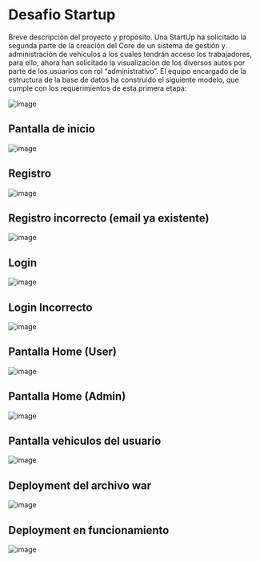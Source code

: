 # Desafio Startup

Breve descripción del proyecto y propósito.
Una StartUp ha solicitado la segunda parte de la creación del Core de un sistema de gestión
y administración de vehículos a los cuales tendrán acceso los trabajadores, para ello, ahora
han solicitado la visualización de los diversos autos por parte de los usuarios con rol
“administrativo”. El equipo encargado de la estructura de la base de datos ha construido el
siguiente modelo, que cumple con los requerimientos de esta primera etapa:

![image](https://github.com/user-attachments/assets/a6dddcc8-33be-4328-bf65-e611e81afa09)


## Pantalla de inicio
![image](https://github.com/user-attachments/assets/fd866512-9721-4060-a94f-450161dad5a4)

## Registro
![image](https://github.com/user-attachments/assets/b8b3360b-b8f5-4631-b3e4-d579e019f5f1)


## Registro incorrecto (email ya existente)
![image](https://github.com/user-attachments/assets/0f9dbda9-1498-46fb-beb0-124e8b2adf6f)


## Login
![image](https://github.com/user-attachments/assets/bc05e900-e5e8-4872-ac69-477ac66c4c26)


## Login Incorrecto
![image](https://github.com/user-attachments/assets/4c2ac61d-a26b-4ce3-a30a-4aba2788cdd3)

## Pantalla Home (User)
![image](https://github.com/user-attachments/assets/4d91861c-14fc-4b2a-a1e3-28906fdcbb1d)

## Pantalla Home (Admin)
![image](https://github.com/user-attachments/assets/b5242a2b-7469-41f6-931a-16c7c93f162d)

## Pantalla vehiculos del usuario
![image](https://github.com/user-attachments/assets/e061f945-4ee4-4a1a-86a9-6e93d08c2197)

## Deployment del archivo war
![image](https://github.com/user-attachments/assets/26d4cc57-e0de-46a6-9f8d-a6e161f353b4)

## Deployment en funcionamiento
![image](https://github.com/user-attachments/assets/5aab8750-6fc4-4774-b3d5-f1ce2337b185)


